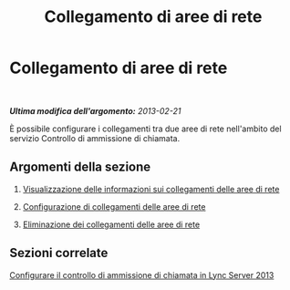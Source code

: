 ﻿---
title: Collegamento di aree di rete
TOCTitle: Collegamento di aree di rete
ms:assetid: 5ba6c80a-4124-437f-b57a-8d10534cf209
ms:mtpsurl: https://technet.microsoft.com/it-it/library/JJ688070(v=OCS.15)
ms:contentKeyID: 49887578
ms.date: 08/24/2015
mtps_version: v=OCS.15
ms.translationtype: HT
---

# Collegamento di aree di rete

 

_**Ultima modifica dell'argomento:** 2013-02-21_

È possibile configurare i collegamenti tra due aree di rete nell'ambito del servizio Controllo di ammissione di chiamata.

## Argomenti della sezione

1.  [Visualizzazione delle informazioni sui collegamenti delle aree di rete](lync-server-2013-viewing-network-region-link-information.md)

2.  [Configurazione di collegamenti delle aree di rete](lync-server-2013-configuring-network-region-links.md)

3.  [Eliminazione dei collegamenti delle aree di rete](lync-server-2013-deleting-network-region-links.md)

## Sezioni correlate

[Configurare il controllo di ammissione di chiamata in Lync Server 2013](lync-server-2013-configure-call-admission-control.md)

